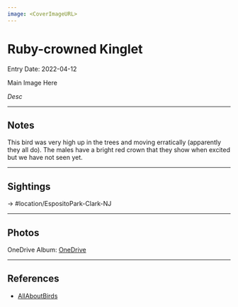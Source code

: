 ```yaml
---
image: <CoverImageURL>
---
```


# Ruby-crowned Kinglet
Entry Date: 2022-04-12


Main Image Here

*Desc*

---------------------------------------------------------------
## Notes
This bird was very high up in the trees and moving erratically (apparently they all do). The males have a bright red crown that they show when excited but we have not seen yet.

---------------------------------------------------------------
## Sightings

-> #location/EspositoPark-Clark-NJ 

---------------------------------------------------------------
## Photos
OneDrive Album: [OneDrive](https://1drv.ms/u/s!AvaIuMdCo_w-z2VVD7f6LeEWBYf4?e=KKfnQu)

---------------------------------------------------------------
## References
- [AllAboutBirds](https://www.allaboutbirds.org/guide/Ruby-crowned_Kinglet/id)
